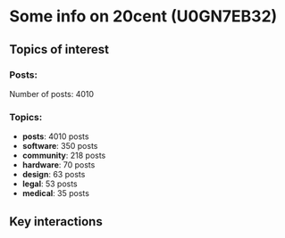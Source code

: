 # Some info on 20cent (U0GN7EB32)


## Topics of interest

### Posts: 

Number of posts: 4010

### Topics:

* __posts__: 4010 posts
* __software__: 350 posts
* __community__: 218 posts
* __hardware__: 70 posts
* __design__: 63 posts
* __legal__: 53 posts
* __medical__: 35 posts

## Key interactions 

